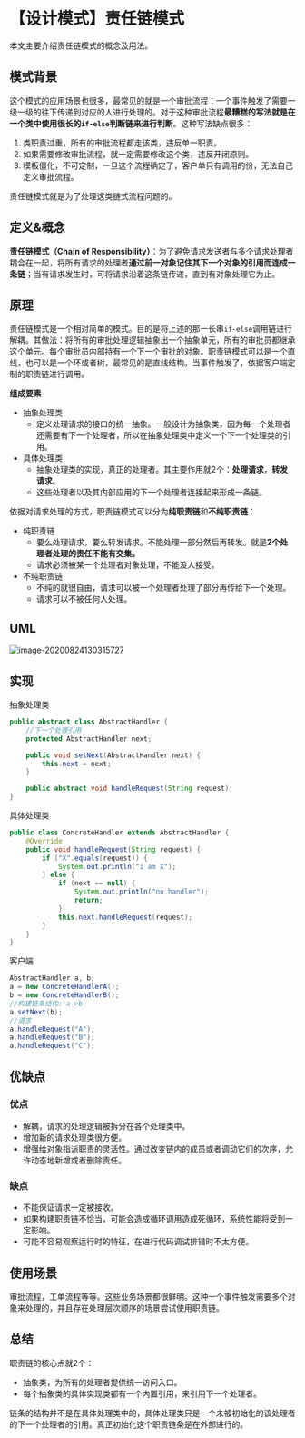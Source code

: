 # 【设计模式】责任链模式

本文主要介绍责任链模式的概念及用法。

## 模式背景

这个模式的应用场景也很多，最常见的就是一个审批流程：一个事件触发了需要一级一级的往下传递到对应的人进行处理的。对于这种审批流程**最糟糕的写法就是在一个类中使用很长的`if-else`判断链来进行判断**。这种写法缺点很多：
1. 类职责过重，所有的审批流程都走该类，违反单一职责。
2. 如果需要修改审批流程，就一定需要修改这个类，违反开闭原则。
3. 模板僵化，不可定制，一旦这个流程确定了，客户单只有调用的份，无法自己定义审批流程。

责任链模式就是为了处理这类链式流程问题的。

## 定义&概念

**责任链模式（Chain of Responsibility）**：为了避免请求发送者与多个请求处理者耦合在一起，将所有请求的处理者**通过前一对象记住其下一个对象的引用而连成一条链**；当有请求发生时，可将请求沿着这条链传递，直到有对象处理它为止。

## 原理

责任链模式是一个相对简单的模式。目的是将上述的那一长串`if-else`调用链进行解耦。其做法：将所有的审批处理逻辑抽象出一个抽象单元，所有的审批员都继承这个单元。每个审批员内部持有一个下一个审批的对象。职责链模式可以是一个直线，也可以是一个环或者树，最常见的是直线结构。当事件触发了，依据客户端定制的职责链进行调用。

**组成要素**

- 抽象处理类
  - 定义处理请求的接口的统一抽象。一般设计为抽象类，因为每一个处理者还需要有下一个处理者，所以在抽象处理类中定义一个下一个处理类的引用。
- 具体处理类
  - 抽象处理类的实现，真正的处理者。其主要作用就2个：**处理请求**，**转发请求**。
  - 这些处理者以及其内部应用的下一个处理者连接起来形成一条链。

依据对请求处理的方式，职责链模式可以分为**纯职责链**和**不纯职责链**：

- 纯职责链
  - 要么处理请求，要么转发请求。不能处理一部分然后再转发。就是**2个处理者处理的责任不能有交集。**
  - 请求必须被某一个处理者对象处理，不能没人接受。
- 不纯职责链
  - 不纯的就很自由，请求可以被一个处理者处理了部分再传给下一个处理。
  - 请求可以不被任何人处理。

## UML

![image-20200824130315727](/Users/zhaohaoren/workspace/mycode/blog-docs/docs/设计模式/RespChain.png)

## 实现

抽象处理类

```java
public abstract class AbstractHandler {
    //下一个处理引用
    protected AbstractHandler next;

    public void setNext(AbstractHandler next) {
        this.next = next;
    }

    public abstract void handleRequest(String request);
}
```

具体处理类

```java
public class ConcreteHandler extends AbstractHandler {
    @Override
    public void handleRequest(String request) {
        if ("X".equals(request)) {
            System.out.println("i am X");
        } else {
            if (next == null) {
                System.out.println("no handler");
                return;
            }
            this.next.handleRequest(request);
        }
    }
}
```

客户端

```java
AbstractHandler a, b;
a = new ConcreteHandlerA();
b = new ConcreteHandlerB();
//构建链条结构: a->b
a.setNext(b);
//请求
a.handleRequest("A");
a.handleRequest("B");
a.handleRequest("C");
```

## 优缺点

### 优点

- 解耦，请求的处理逻辑被拆分在各个处理类中。
- 增加新的请求处理类很方便。
- 增强给对象指派职责的灵活性。通过改变链内的成员或者调动它们的次序，允许动态地新增或者删除责任。

### 缺点

- 不能保证请求一定被接收。 
- 如果构建职责链不恰当，可能会造成循环调用造成死循环，系统性能将受到一定影响。 
- 可能不容易观察运行时的特征，在进行代码调试排错时不太方便。

## 使用场景

审批流程，工单流程等等。这些业务场景都很鲜明。这种一个事件触发需要多个对象来处理的，并且存在处理层次顺序的场景尝试使用职责链。

## 总结

职责链的核心点就2个：

- 抽象类，为所有的处理者提供统一访问入口。
- 每个抽象类的具体实现类都有一个内置引用，来引用下一个处理者。

链条的结构并不是在具体处理类中的，具体处理类只是一个未被初始化的该处理者的下一个处理者的引用。真正初始化这个职责链条是在外部进行的。


